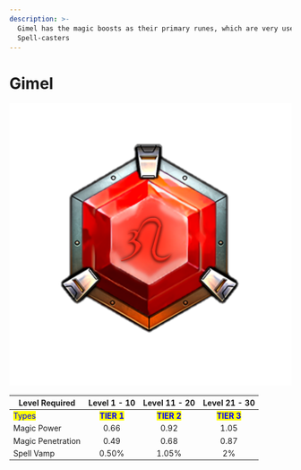 ```yaml
---
description: >-
  Gimel has the magic boosts as their primary runes, which are very useful to
  Spell-casters
---
```


# Gimel

![](<../../../.gitbook/assets/image (16).png>)

| Level Required                         |                 Level 1 - 10                |                Level 11 - 20                |                Level 21 - 30                |
| -------------------------------------- | :-----------------------------------------: | :-----------------------------------------: | :-----------------------------------------: |
| <mark style="color:blue;">Types</mark> | <mark style="color:blue;">**TIER 1**</mark> | <mark style="color:blue;">**TIER 2**</mark> | <mark style="color:blue;">**TIER 3**</mark> |
| Magic Power                            |                     0.66                    |                     0.92                    |                     1.05                    |
| Magic Penetration                      |                     0.49                    |                     0.68                    |                     0.87                    |
| Spell Vamp                             |                    0.50%                    |                    1.05%                    |                      2%                     |
